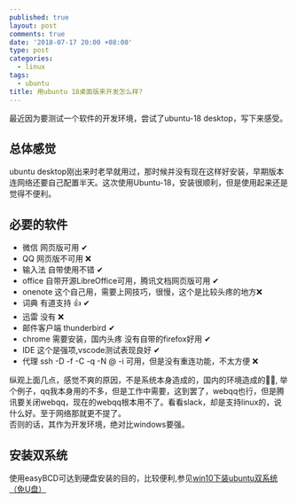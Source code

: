 ```yaml
---
published: true
layout: post
comments: true
date: '2018-07-17 20:00 +08:00'
type: post
categories:
  - linux
tags:
  - ubuntu
title: 用ubuntu 18桌面版来开发怎么样?
---
```

最近因为要测试一个软件的开发环境，尝试了ubuntu-18 desktop，写下来感受。

## 总体感觉
ubuntu desktop刚出来时老早就用过，那时候并没有现在这样好安装，早期版本连网络还要自己配置半天。这次使用Ubuntu-18，安装很顺利，但是使用起来还是觉得不便利。

## 必要的软件
- 微信 网页版可用 ✔
- QQ 网页版不可用 ❌
- 输入法 自带使用不错 ✔
- office 自带开源LibreOffice可用，腾讯文档网页版可用 ✔
- onenote 这个自己用，需要上网技巧，很慢，这个是比较头疼的地方❌
- 词典 有道支持 👍 ✔
- 迅雷 没有 ❌
- 邮件客户端 thunderbird ✔
- chrome 需要安装，国内头疼 没有自带的firefox好用 ✔
- IDE 这个是强项,vscode测试表现良好 ✔
- 代理 ssh -D <proxyport> -f -C -q -N <user>@<serverip>  -i  <key> 可用，但是没有重连功能，不太方便 ❌

纵观上面几点，感觉不爽的原因，不是系统本身造成的，国内的环境造成的🤦‍♂️, 举个例子，qq我本身用的不多，但是工作中需要，这到罢了，webqq也行，但是腾讯要关闭webqq，现在的webqq根本用不了。看看slack，却是支持linux的，说什么好。至于网络那就更不提了。  
否则的话，其作为开发环境，绝对比windows要强。

## 安装双系统
使用easyBCD可达到硬盘安装的目的，比较便利,参见[win10下装ubuntu双系统（免U盘）](https://www.jianshu.com/p/417c1001a559)
